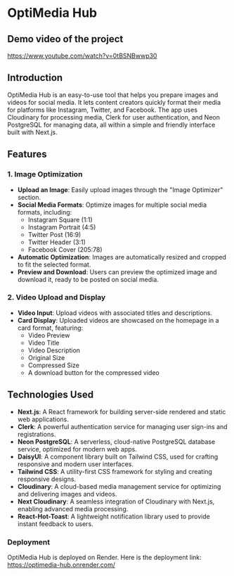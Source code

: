 # OptiMedia Hub

## Demo video of the project

https://www.youtube.com/watch?v=0tBSNBwwp30

## Introduction

OptiMedia Hub is an easy-to-use tool that helps you prepare images and videos for social media. It lets content creators quickly format their media for platforms like Instagram, Twitter, and Facebook. The app uses Cloudinary for processing media, Clerk for user authentication, and Neon PostgreSQL for managing data, all within a simple and friendly interface built with Next.js.

## Features

### 1. Image Optimization
- **Upload an Image**: Easily upload images through the "Image Optimizer" section.
- **Social Media Formats**: Optimize images for multiple social media formats, including:
  - Instagram Square (1:1)
  - Instagram Portrait (4:5)
  - Twitter Post (16:9)
  - Twitter Header (3:1)
  - Facebook Cover (205:78)
- **Automatic Optimization**: Images are automatically resized and cropped to fit the selected format.
- **Preview and Download**: Users can preview the optimized image and download it, ready to be posted on social media.

### 2. Video Upload and Display
- **Video Input**: Upload videos with associated titles and descriptions.
- **Card Display**: Uploaded videos are showcased on the homepage in a card format, featuring:
  - Video Preview
  - Video Title
  - Video Description
  - Original Size
  - Compressed Size
  - A download button for the compressed video


## Technologies Used

- **Next.js**: A React framework for building server-side rendered and static web applications.
- **Clerk**: A powerful authentication service for managing user sign-ins and registrations.
- **Neon PostgreSQL**: A serverless, cloud-native PostgreSQL database service, optimized for modern web apps.
- **DaisyUI**: A component library built on Tailwind CSS, used for crafting responsive and modern user interfaces.
- **Tailwind CSS**: A utility-first CSS framework for styling and creating responsive designs.
- **Cloudinary**: A cloud-based media management service for optimizing and delivering images and videos.
- **Next Cloudinary**: A seamless integration of Cloudinary with Next.js, enabling advanced media processing.
- **React-Hot-Toast**: A lightweight notification library used to provide instant feedback to users.

### Deployment

OptiMedia Hub is deployed on Render. Here is the deployment link: https://optimedia-hub.onrender.com/
